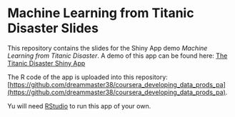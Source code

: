 Machine Learning from Titanic Disaster Slides
=============================================

This repository contains the slides for the Shiny App demo *Machine Learning from Titanic Disaster*. A demo of this app can be found here:
[The Titanic Disaster Shiny App](https://tguenther.shinyapps.io/coursera_ddp_kaggle_titanic/)

The R code of the app  is uploaded into this repository: [https://github.com/dreammaster38/coursera_developing_data_prods_pa](https://github.com/dreammaster38/coursera_developing_data_prods_pa).

Yu will need [RStudio](http://rstudio.com) to run this app of your own.